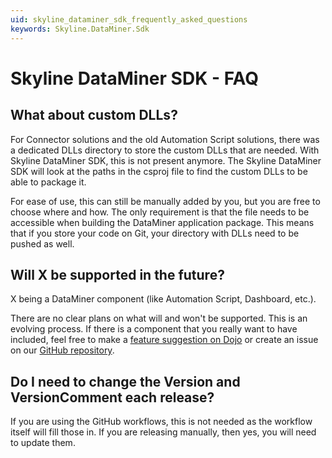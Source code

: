 ```yaml
---
uid: skyline_dataminer_sdk_frequently_asked_questions
keywords: Skyline.DataMiner.Sdk
---
```


# Skyline DataMiner SDK - FAQ

## What about custom DLLs?

For Connector solutions and the old Automation Script solutions, there was a dedicated DLLs directory to store the custom DLLs that are needed. With Skyline DataMiner SDK, this is not present anymore. The Skyline DataMiner SDK will look at the paths in the csproj file to find the custom DLLs to be able to package it.

For ease of use, this can still be manually added by you, but you are free to choose where and how. The only requirement is that the file needs to be accessible when building the DataMiner application package. This means that if you store your code on Git, your directory with DLLs need to be pushed as well.

## Will X be supported in the future?

X being a DataMiner component (like Automation Script, Dashboard, etc.).

There are no clear plans on what will and won't be supported. This is an evolving process. If there is a component that you really want to have included, feel free to make a [feature suggestion on Dojo](https://community.dataminer.services/feature-suggestions) or create an issue on our [GitHub repository](https://github.com/SkylineCommunications/Skyline.DataMiner.Sdk).

## Do I need to change the Version and VersionComment each release?

If you are using the GitHub workflows, this is not needed as the workflow itself will fill those in. If you are releasing manually, then yes, you will need to update them.
